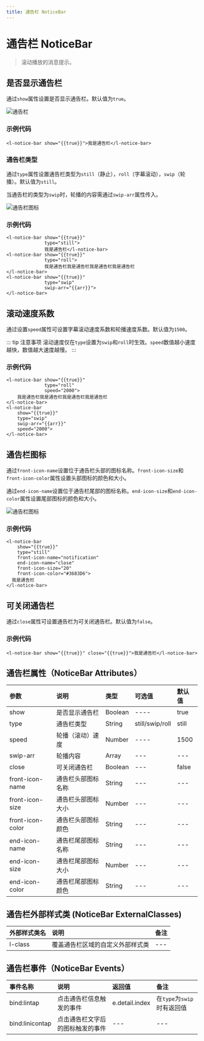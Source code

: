 ```yaml
---
title: 通告栏 NoticeBar
---
```


# <H2Icon/> 通告栏 NoticeBar

> 滚动播放的消息提示。

## 是否显示通告栏

通过`show`属性设置是否显示通告栏。默认值为`true`。

![通告栏](http://imglf3.nosdn0.126.net/img/RW5CNXdoVFJDVmorVkllT2NXR2toQUUzZGswaEdxd0llbnV6MlgrVjI4cWRtNElhdDgwODJBPT0.png?imageView&thumbnail=500x0&quality=96&stripmeta=0)

### 示例代码

```wxml
<l-notice-bar show="{{true}}">我是通告栏</l-notice-bar>
```

### 通告栏类型

通过`type`属性设置通告栏类型为`still`（静止），`roll`（字幕滚动），`swip`（轮播）。默认值为`still`。

当通告栏的类型为`swip`时，轮播的内容需通过`swip-arr`属性传入。

![通告栏图标](http://imglf4.nosdn0.126.net/img/RW5CNXdoVFJDVmorVkllT2NXR2toQnpIajA1VElGaU5rMUR3YnRFUERtUE56Ykl0Mk5QWHpnPT0.png?imageView&thumbnail=500x0&quality=96&stripmeta=0)

### 示例代码

```wxml
<l-notice-bar show="{{true}}" 
              type="still">
              我是通告栏</l-notice-bar>
<l-notice-bar show="{{true}}" 
              type="roll">
              我是通告栏我是通告栏我是通告栏我是通告栏
</l-notice-bar>
<l-notice-bar show="{{true}}" 
              type="swip" 
              swip-arr="{{arr}}">
</l-notice-bar>
```

## 滚动速度系数

通过设置`speed`属性可设置字幕滚动速度系数和轮播速度系数。默认值为`1500`。

::: tip 注意事项
滚动速度仅在`type`设置为`swip`和`roll`时生效。`speed`数值越小速度越快，数值越大速度越慢。
:::

### 示例代码

```wxml
<l-notice-bar show="{{true}}" 
              type="roll" 
              speed="2000">
    我是通告栏我是通告栏我是通告栏我是通告栏
</l-notice-bar>
<l-notice-bar 
    show="{{true}}" 
    type="swip" 
    swip-arr="{{arr}}" 
    speed="2000">
</l-notice-bar>
```

## 通告栏图标

通过`front-icon-name`设置位于通告栏头部的图标名称。`front-icon-size`和`front-icon-color`属性设置头部图标的颜色和大小。

通过`end-icon-name`设置位于通告栏尾部的图标名称。`end-icon-size`和`end-icon-color`属性设置尾部图标的颜色和大小。

![通告栏图标](http://imglf5.nosdn0.126.net/img/RW5CNXdoVFJDVmorVkllT2NXR2toRG1rdk04ZTlKdjZmMHpKY2VJL2o4b1RVVjFTbTkwK2pnPT0.png?imageView&thumbnail=500x0&quality=96&stripmeta=0)

### 示例代码

```wxml
<l-notice-bar 
    show="{{true}}" 
    type="still" 
    front-icon-name="notification" 
    end-icon-name="close" 
    front-icon-size="20"
    front-icon-color="#3683D6"> 
  我是通告栏
</l-notice-bar>
```

## 可关闭通告栏

通过`close`属性可设置通告栏为可关闭通告栏。默认值为`false`。

### 示例代码

```wxml
<l-notice-bar show="{{true}}" close="{{true}}">我是通告栏</l-notice-bar>
```


## 通告栏属性（NoticeBar Attributes）

| 参数   | 说明 | 类型 | 可选值 | 默认值 |  
|:----|:----|:----|:----|:----|
| show | 是否显示通告栏 | Boolean | ---- | true |
| type | 通告栏类型 | String | still/swip/roll | still |
| speed | 轮播（滚动）速度 | Number | ---- | 1500 |
| swip-arr | 轮播内容 | Array | --- | --- |
| close | 可关闭通告栏 | Boolean | --- | false |
| front-icon-name | 通告栏头部图标名称 | String | --- | --- |
| front-icon-size | 通告栏头部图标大小 | Number | --- | --- |
| front-icon-color | 通告栏头部图标颜色 | String | --- | --- |
| end-icon-name | 通告栏尾部图标名称 | String | --- | --- |
| end-icon-size | 通告栏尾部图标大小 | Number | --- | --- |
| end-icon-color | 通告栏尾部图标颜色 | String | --- | --- |

## 通告栏外部样式类 (NoticeBar ExternalClasses)

| 外部样式类名    | 说明    | 备注 |
|:----|:----|:----|
| l-class | 覆盖通告栏区域的自定义外部样式类 | --- | 

## 通告栏事件（NoticeBar Events）
 
| 事件名称   | 说明   | 返回值   | 备注   | 
|:----|:----|:----|:----|
| bind:lintap | 点击通告栏信息触发的事件 | e.detail.index | 在`type`为`swip`时有返回值 |
| bind:linicontap | 点击通告栏文字后的图标触发的事件 | --- | --- |

<RightMenu />
